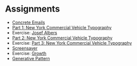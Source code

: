 # Assignments

- [Concrete Emails](/assignments/concrete)
- [Part 1: New York Commercial Vehicle Typography](/assignments/truck)
- Exercise: [Josef Albers](/assignments/albers)
- [Part 2: New York Commercial Vehicle Typography](/assignments/truck2)
- Exercise: [Part 3: New York Commercial Vehicle Typography](/assignments/truck3)
- [Screensaver](/assignments/screensaver)
- Exercise: [Growth](/assignments/growth)
- [Generative Pattern](/assignments/generative)

<!-- - Albers Transitions
- Interaction Studies
- Screensaver
- Generative Pattern
- With Feeling
- Final: (open-ended) -->
